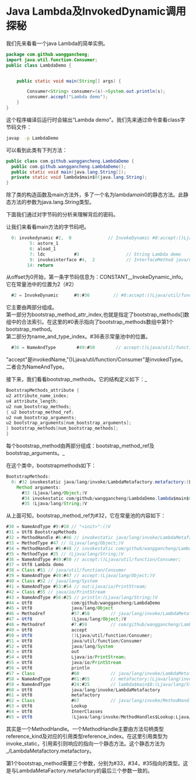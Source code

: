 # Java Lambda及InvokedDynamic调用探秘

我们先来看看一个java Lambda的简单实例。

```java
package com.github.wanggancheng;
import java.util.function.Consumer;
public class LambdaDemo {


    public static void main(String[] args) {

        Consumer<String> consumer=(s)->System.out.println(s);
        consumer.accept("Lambda demo");
    }
}
```

这个程序编译后运行时会输出“Lambda demo"。我们先来通过命令查看class字节码文件：

```bash
javap  -p LambdaDemo
```

可以看到此类有下列方法：

```java
public class com.github.wanggancheng.LambdaDemo {
  public com.github.wanggancheng.LambdaDemo();
  public static void main(java.lang.String[]);
  private static void lambda$main$0(java.lang.String);
}
```

除了类的构造函数及main方法外，多了一个名为lambda$main$0的静态方法。此静态方法的参数为java.lang.String类型。

下面我们通过对字节码的分析来理解背后的密码。

让我们来看看main方法的字节码吧。

```java
  0: invokedynamic #2,  0              // InvokeDynamic #0:accept:()Ljava/util/function/Consumer;
         5: astore_1
         6: aload_1
         7: ldc           #3                  // String Lambda demo
         9: invokeinterface #4,  2            // InterfaceMethod java/util/function/Consumer.accept:(Ljava/lang/Object;)V
        14: return
```

从offset为0开始，第一条字节码信息为：CONSTANT\_\_InvokeDynamic\_info。它在常量池中的位置为2（\#2）

```java
  #2 = InvokeDynamic      #0:#36         // #0:accept:()Ljava/util/function/Consumer;
```

它主要由两部分组成。  
 第一部分为bootstrap\_method\_attr\_index,也就是指定了bootstrap\_methods\[\]数组中的合法索引。在这里的\#0表示指向了bootstrap\_methods数组中第1个bootstrap\_method。  
 第二部分为name\_and\_type\_index。\#36表示常量池中的位置。

```java
  #36 = NameAndType        #49:#50        // accept:()Ljava/util/function/Consumer;
```

"accept"是invokedName,"\(\)Ljava/util/function/Consumer"是invokedType。二者合为NameAndType。

接下来，我们看看bootstrap_methods。它的结构定义如下：_

```java
BootstrapMethods_attribute {
u2 attribute_name_index;
u4 attribute_length;
u2 num_bootstrap_methods;
{ u2 bootstrap_method_ref;
u2 num_bootstrap_arguments;
u2 bootstrap_arguments[num_bootstrap_arguments];
} bootstrap_methods[num_bootstrap_methods];
}
```

每个bootstrap_method由两部分组成：bootstrap\_method\_ref及bootstrap\_arguments。_

在这个类中，bootstrapmethods如下：

```java
BootstrapMethods:
  0: #32 invokestatic java/lang/invoke/LambdaMetafactory.metafactory:(Ljava/lang/invoke/MethodHandles$Lookup;Ljava/lang/String;Ljava/lang/invoke/MethodType;Ljava/lang/invoke/MethodType;Ljava/lang/invoke/MethodHandle;Ljava/lang/invoke/MethodType;)Ljava/lang/invoke/CallSite;
    Method arguments:
      #33 (Ljava/lang/Object;)V
      #34 invokestatic com/github/wanggancheng/LambdaDemo.lambda$main$0:(Ljava/lang/String;)V
      #35 (Ljava/lang/String;)V
```

从上面可知，bootstrap\_method\_ref为\#32，它在常量池的内容如下：

```java
#30 = NameAndType #9:#10 // "<init>":()V
#31 = Utf8 BootstrapMethods
#32 = MethodHandle #6:#46 // invokestatic java/lang/invoke/LambdaMetafactory.metafactory:(Ljava/lang/invoke/MethodHandles$Lookup;Ljava/lang/String;Ljava/lang/invoke/MethodType;Ljava/lang/invoke/MethodType;Ljava/lang/invoke/MethodHandle;Ljava/lang/invoke/MethodType;)Ljava/lang/invoke/CallSite;
#33 = MethodType #47 // (Ljava/lang/Object;)V
#34 = MethodHandle #6:#48 // invokestatic com/github/wanggancheng/LambdaDemo.lambda$main$0:(Ljava/lang/String;)V
#35 = MethodType #25 // (Ljava/lang/String;)V
#36 = NameAndType #49:#50 // accept:()Ljava/util/function/Consumer;
#37 = Utf8 Lambda demo
#38 = Class #51 // java/util/function/Consumer
#39 = NameAndType #49:#47 // accept:(Ljava/lang/Object;)V
#40 = Class #52 // java/lang/System
#41 = NameAndType #53:#54 // out:Ljava/io/PrintStream;
#42 = Class #55 // java/io/PrintStream
#43 = NameAndType #56:#25 // println:(Ljava/lang/String;)V
#44 = Utf8               com/github/wanggancheng/LambdaDemo
#45 = Utf8               java/lang/Object
#46 = Methodref          #57.#58        // java/lang/invoke/LambdaMetafactory.metafactory:(Ljava/lang/invoke/MethodHandles$Lookup;Ljava/lang/String;Ljava/lang/invoke/MethodType;Ljava/lang/invoke/MethodType;Ljava/lang/invoke/MethodHandle;Ljava/lang/invoke/MethodType;)Ljava/lang/invoke/CallSite;
#47 = Utf8               (Ljava/lang/Object;)V
#48 = Methodref          #7.#59         // com/github/wanggancheng/LambdaDemo.lambda$main$0:(Ljava/lang/String;)V
#49 = Utf8               accept
#50 = Utf8               ()Ljava/util/function/Consumer;
#51 = Utf8               java/util/function/Consumer
#52 = Utf8               java/lang/System
#53 = Utf8               out
#54 = Utf8               Ljava/io/PrintStream;
#55 = Utf8               java/io/PrintStream
#56 = Utf8               println
#57 = Class              #60            // java/lang/invoke/LambdaMetafactory
#58 = NameAndType        #61:#65        // metafactory:(Ljava/lang/invoke/MethodHandles$Lookup;Ljava/lang/String;Ljava/lang/invoke/MethodType;Ljava/lang/invoke/MethodType;Ljava/lang/invoke/MethodHandle;Ljava/lang/invoke/MethodType;)Ljava/lang/invoke/CallSite;
#59 = NameAndType        #24:#25        // lambda$main$0:(Ljava/lang/String;)V
#60 = Utf8               java/lang/invoke/LambdaMetafactory
#61 = Utf8               metafactory
#62 = Class              #67            // java/lang/invoke/MethodHandles$Lookup
#63 = Utf8               Lookup
#64 = Utf8               InnerClasses
#65 = Utf8               (Ljava/lang/invoke/MethodHandles$Lookup;Ljava/lang/String;Ljava/lang/invoke/MethodType;Ljava/lang/invoke/MethodType;Ljava/lang/invoke/MethodHandle;Ljava/lang/invoke/MethodType;)Ljava/lang/invoke/CallSite;
```

其实是一个MethodHandle。一个MethodHandle主要由方法句柄类型reference_kind及对应的引用类型reference\_index。在这里引用类型为invoke\_static，引用索引则响应的指向一个静态方法。这个静态方法为_/LambdaMetafactory.metafactory。

第1个bootstrap\_method需要三个参数，分别为\#33，\#34，\#35指向的类型。这是与LambdaMetaFactory.metafactory的最后三个参数一致的。

